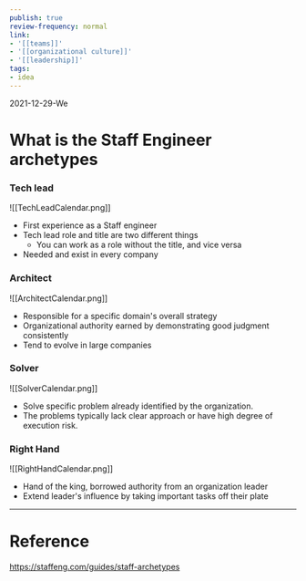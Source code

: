 ```yaml
---
publish: true
review-frequency: normal
link:
- '[[teams]]'
- '[[organizational culture]]'
- '[[leadership]]'
tags:
- idea
---
```

2021-12-29-We

# What is the Staff Engineer archetypes

### Tech lead
![[TechLeadCalendar.png]]
- First experience as a Staff engineer
- Tech lead role and title are two different things
	- You can work as a role without the title, and vice versa
- Needed and exist in every company

### Architect
![[ArchitectCalendar.png]]
- Responsible for a specific domain's overall strategy
- Organizational authority earned by demonstrating good judgment consistently
- Tend to evolve in large companies

### Solver
![[SolverCalendar.png]]
- Solve specific problem already identified by the organization.
- The problems typically lack clear approach or have high degree of execution risk.

### Right Hand
![[RightHandCalendar.png]]
- Hand of the king, borrowed authority from an organization leader
- Extend leader's influence by taking important tasks off their plate

---
# Reference
https://staffeng.com/guides/staff-archetypes